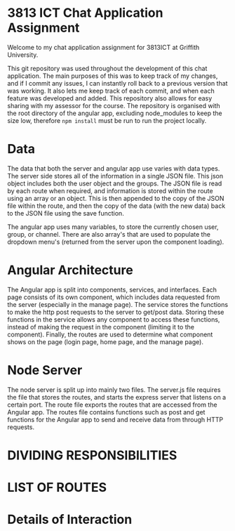 # 3813 ICT Chat Application Assignment

Welcome to my chat application assignment for 3813ICT at Griffith University.

This git repository was used throughout the development of this chat application. The main purposes of this was to keep track of my changes, and if I commit any issues, I can instantly roll back to a previous version that was working.
It also lets me keep track of each commit, and when each feature was developed and added.
This repository also allows for easy sharing with my assessor for the course.
The repository is organised with the root directory of the angular app, excluding node_modules to keep the size low, therefore ```npm install``` must be run to run the project locally.

# Data
The data that both the server and angular app use varies with data types. The server side stores all of the information in a single JSON file. This json object includes both the user object and the groups. The JSON file is read by each route when required, and information is stored within the route using an array or an object. This is then appended to the copy of the JSON file within the route, and then the copy of the data (with the new data) back to the JSON file using the save function.

The angular app uses many variables, to store the currently chosen user, group, or channel. There are also array's that are used to populate the dropdown menu's (returned from the server upon the component loading).

# Angular Architecture
The Angular app is split into components, services, and interfaces. Each page consists of its own component, which includes data requested from the server (especially in the manage page). The service stores the functions to make the http post requests to the server to get/post data. Storing these functions in the service allows any component to access these functions, instead of making the request in the component (limiting it to the component). Finally, the routes are used to determine what component shows on the page (login page, home page, and the manage page).

# Node Server
The node server is split up into mainly two files. The server.js file requires the file that stores the routes, and starts the express server that listens on a certain port. The route file exports the routes that are accessed from the Angular app. The routes file contains functions such as post and get functions for the Angular app to send and receive data from through HTTP requests.

# DIVIDING RESPONSIBILITIES

# LIST OF ROUTES

# Details of Interaction
